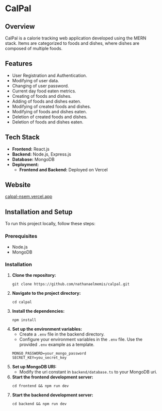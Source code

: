 # CalPal

## Overview
CalPal is a calorie tracking web application developed using the MERN stack. Items are categorized to foods and dishes, where dishes are composed of multiple foods.

## Features
- User Registration and Authentication.
- Modifying of user data.
- Changing of user password.
- Current day food eaten metrics. 
- Creating of foods and dishes.
- Adding of foods and dishes eaten.
- Modifying of created foods and dishes.
- Modifying of foods and dishes eaten.
- Deletion of created foods and dishes.
- Deletion of foods and dishes eaten.

## Tech Stack
- **Frontend:** React.js
- **Backend:** Node.js, Express.js
- **Database:** MongoDB
- **Deployment:**
    - **Frontend and Backend:** Deployed on Vercel

## Website
[calpal-nsem.vercel.app](https://calpal-nsem.vercel.app/)

## Installation and Setup 
To run this project locally, follow these steps:

### Prerequisites
- Node.js
- MongoDB

### Installation
1. **Clone the repository:**
    ```
    git clone https://github.com/nathanaelmemis/calpal.git
    ```
2. **Navigate to the project directory:**
    ```
    cd calpal
    ```
3. **Install the dependencies:**
    ```
    npm install
4. **Set up the environment variables:**
    - Create a `.env` file in the backend directory.
    - Configure your environment variables in the `.env` file. Use the provided `.env` example as a template.
    ```plaintext
    MONGO_PASSWORD=your_mongo_password
    SECRET_KEY=you_secret_key
    ```
5. **Set up MongoDB URI:**
    - Modify the uri constant in `backend/database.ts` to your MongoDB uri.
6. **Start the frontend development server:**
    ```
    cd frontend && npm run dev
    ```
7. **Start the backend development server:**
    ```
    cd backend && npm run dev
    ```